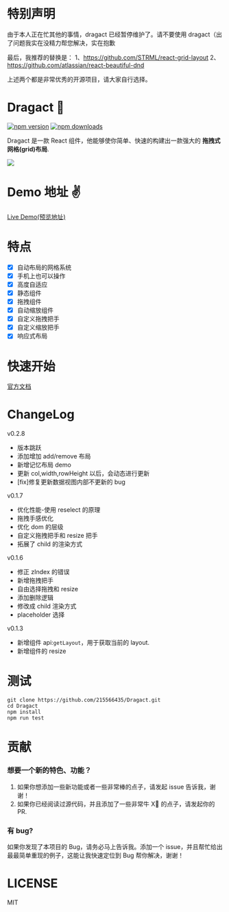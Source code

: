 # 特别声明

由于本人正在忙其他的事情，dragact 已经暂停维护了。请不要使用 dragact（出了问题我实在没精力帮您解决，实在抱歉

最后，我推荐的替换是：
1、https://github.com/STRML/react-grid-layout
2、https://github.com/atlassian/react-beautiful-dnd

上述两个都是非常优秀的开源项目，请大家自行选择。


# Dragact 👋

[![npm version](https://img.shields.io/npm/v/dragact.svg)](https://www.npmjs.com/package/dragact) [![npm downloads](https://img.shields.io/npm/dm/dragact.svg)](https://www.npmjs.com/package/dragact)

Dragact 是一款 React 组件，他能够使你简单、快速的构建出一款强大的 **拖拽式网格(grid)布局**.

![](https://github.com/215566435/Dragact/blob/master/static/image/dashboard.gif?raw=true)

# Demo 地址 ✌️

[Live Demo(预览地址)](http://htmlpreview.github.io/?https://github.com/215566435/React-dragger-layout/blob/master/build/index.html)

# 特点

-   [x] 自动布局的网格系统
-   [x] 手机上也可以操作
-   [x] 高度自适应
-   [x] 静态组件
-   [x] 拖拽组件
-   [x] 自动缩放组件
-   [x] 自定义拖拽把手
-   [x] 自定义缩放把手
-   [x] 响应式布局

# 快速开始

[官方文档](https://github.com/Foveluy/Dragact/tree/master/docs)

# ChangeLog

v0.2.8

-   版本跳跃
-   添加增加 add/remove 布局
-   新增记忆布局 demo
-   更新 col,width,rowHeight 以后，会动态进行更新
-   [fix]修复更新数据视图内部不更新的 bug

v0.1.7

-   优化性能-使用 reselect 的原理
-   拖拽手感优化
-   优化 dom 的层级
-   自定义拖拽把手和 resize 把手
-   拓展了 child 的渲染方式

v0.1.6

-   修正 zIndex 的错误
-   新增拖拽把手
-   自由选择拖拽和 resize
-   添加删除逻辑
-   修改成 child 渲染方式
-   placeholder 选择

v0.1.3

-   新增组件 api:`getLayout`，用于获取当前的 layout.
-   新增组件的 resize

# 测试

```
git clone https://github.com/215566435/Dragact.git
cd Dragact
npm install
npm run test
```

# 贡献

### 想要一个新的特色、功能？

1.  如果你想添加一些新功能或者一些非常棒的点子，请发起 issue 告诉我，谢谢！
2.  如果你已经阅读过源代码，并且添加了一些非常牛 X🐂 的点子，请发起你的 PR.

### 有 bug?

如果你发现了本项目的 Bug，请务必马上告诉我。添加一个 issue，并且帮忙给出最最简单重现的例子，这能让我快速定位到 Bug 帮你解决，谢谢！

# LICENSE

MIT
